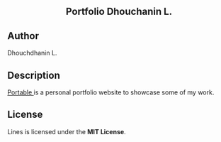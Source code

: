 <h2 align="center"> Portfolio Dhouchanin L. </h2>



## Author
Dhouchdhanin L.

## Description
<a href="https://pangchewe.github.io/Portable" target="_blank"> Portable </a> is a personal portfolio website to showcase some of my work. <!-- Built using HTML5, CSS3 and Vanilla Javascript, and hosted with GitHub Pages. -->

## License
Lines is licensed under the **MIT License**.
